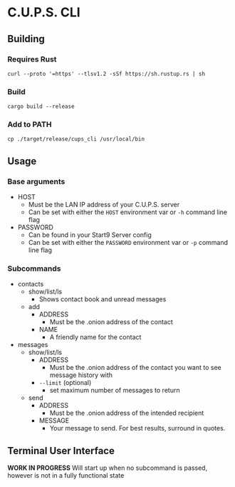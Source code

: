 # C.U.P.S. CLI

## Building
### Requires Rust
```curl --proto '=https' --tlsv1.2 -sSf https://sh.rustup.rs | sh```
### Build
```cargo build --release```
### Add to PATH
```cp ./target/release/cups_cli /usr/local/bin```

## Usage
### Base arguments
  - HOST
    - Must be the LAN IP address of your C.U.P.S. server
    - Can be set with either the `HOST` environment var or `-h` command line flag
  - PASSWORD
    - Can be found in your Start9 Server config
    - Can be set with either the `PASSWORD` environment var or `-p` command line flag
### Subcommands
  - contacts
    - show/list/ls
      - Shows contact book and unread messages
    - add
      - ADDRESS
        - Must be the .onion address of the contact
      - NAME
        - A friendly name for the contact
  - messages
    - show/list/ls
      - ADDRESS
        - Must be the .onion address of the contact you want to see message history with
      - `--limit` (optional)
        - set maximum number of messages to return
    - send
      - ADDRESS
        - Must be the .onion address of the intended recipient
      - MESSAGE
        - Your message to send. For best results, surround in quotes.

## Terminal User Interface
**WORK IN PROGRESS**
Will start up when no subcommand is passed, however is not in a fully functional state
